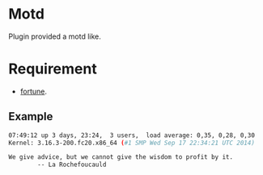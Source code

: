 # Motd

Plugin provided a motd like.

# Requirement

* [fortune](http://en.wikipedia.org/wiki/Fortune_%28Unix%29).

## Example

```bash
07:49:12 up 3 days, 23:24,  3 users,  load average: 0,35, 0,28, 0,30
Kernel: 3.16.3-200.fc20.x86_64 (#1 SMP Wed Sep 17 22:34:21 UTC 2014)

We give advice, but we cannot give the wisdom to profit by it.
		-- La Rochefoucauld
```
